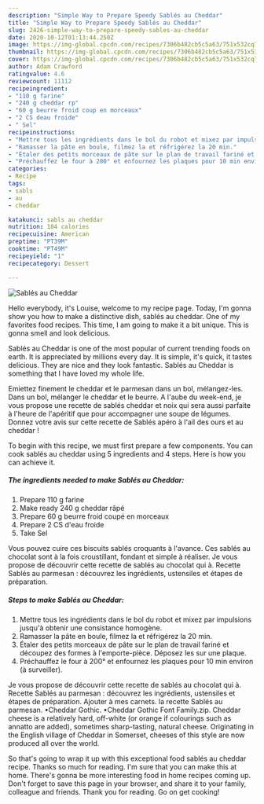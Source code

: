 ```yaml
---
description: "Simple Way to Prepare Speedy Sablés au Cheddar"
title: "Simple Way to Prepare Speedy Sablés au Cheddar"
slug: 2426-simple-way-to-prepare-speedy-sables-au-cheddar
date: 2020-10-12T01:13:44.250Z
image: https://img-global.cpcdn.com/recipes/7306b482cb5c5a63/751x532cq70/sables-au-cheddar-photo-principale-de-la-recette.jpg
thumbnail: https://img-global.cpcdn.com/recipes/7306b482cb5c5a63/751x532cq70/sables-au-cheddar-photo-principale-de-la-recette.jpg
cover: https://img-global.cpcdn.com/recipes/7306b482cb5c5a63/751x532cq70/sables-au-cheddar-photo-principale-de-la-recette.jpg
author: Adam Crawford
ratingvalue: 4.6
reviewcount: 11112
recipeingredient:
- "110 g farine"
- "240 g cheddar rp"
- "60 g beurre froid coup en morceaux"
- "2 CS deau froide"
- " Sel"
recipeinstructions:
- "Mettre tous les ingrédients dans le bol du robot et mixez par impulsions jusqu&#39;à obtenir une consistance homogène."
- "Ramasser la pâte en boule, filmez la et réfrigérez la 20 min."
- "Étaler des petits morceaux de pâte sur le plan de travail fariné et découpez des formes à l&#39;emporte-pièce. Déposez les sur une plaque."
- "Préchauffez le four à 200° et enfournez les plaques pour 10 min environ (à surveiller)."
categories:
- Recipe
tags:
- sabls
- au
- cheddar

katakunci: sabls au cheddar 
nutrition: 184 calories
recipecuisine: American
preptime: "PT39M"
cooktime: "PT49M"
recipeyield: "1"
recipecategory: Dessert

---
```



![Sablés au Cheddar](https://img-global.cpcdn.com/recipes/7306b482cb5c5a63/751x532cq70/sables-au-cheddar-photo-principale-de-la-recette.jpg)

Hello everybody, it's Louise, welcome to my recipe page. Today, I'm gonna show you how to make a distinctive dish, sablés au cheddar. One of my favorites food recipes. This time, I am going to make it a bit unique. This is gonna smell and look delicious.

Sablés au Cheddar is one of the most popular of current trending foods on earth. It is appreciated by millions every day. It is simple, it's quick, it tastes delicious. They are nice and they look fantastic. Sablés au Cheddar is something that I have loved my whole life.

Emiettez finement le cheddar et le parmesan dans un bol, mélangez-les. Dans un bol, mélanger le cheddar et le beurre. A l&#39;aube du week-end, je vous propose une recette de sablés cheddar et noix qui sera aussi parfaite à l&#39;heure de l&#39;apéritif que pour accompagner une soupe de légumes. Donnez votre avis sur cette recette de Sablés apéro à l&#39;ail des ours et au cheddar !


To begin with this recipe, we must first prepare a few components. You can cook sablés au cheddar using 5 ingredients and 4 steps. Here is how you can achieve it.

<!--inarticleads1-->

##### The ingredients needed to make Sablés au Cheddar:

1. Prepare 110 g farine
1. Make ready 240 g cheddar râpé
1. Prepare 60 g beurre froid coupé en morceaux
1. Prepare 2 CS d&#39;eau froide
1. Take  Sel


Vous pouvez cuire ces biscuits sablés croquants à l&#39;avance. Ces sablés au chocolat sont à la fois croustillant, fondant et simple à réaliser. Je vous propose de découvrir cette recette de sablés au chocolat qui à. Recette Sablés au parmesan : découvrez les ingrédients, ustensiles et étapes de préparation. 

<!--inarticleads2-->

##### Steps to make Sablés au Cheddar:

1. Mettre tous les ingrédients dans le bol du robot et mixez par impulsions jusqu&#39;à obtenir une consistance homogène.
1. Ramasser la pâte en boule, filmez la et réfrigérez la 20 min.
1. Étaler des petits morceaux de pâte sur le plan de travail fariné et découpez des formes à l&#39;emporte-pièce. Déposez les sur une plaque.
1. Préchauffez le four à 200° et enfournez les plaques pour 10 min environ (à surveiller).


Je vous propose de découvrir cette recette de sablés au chocolat qui à. Recette Sablés au parmesan : découvrez les ingrédients, ustensiles et étapes de préparation. Ajouter à mes carnets. la recette Sablés au parmesan. •Cheddar Gothic. •Cheddar Gothic Font Family.zip. Cheddar cheese is a relatively hard, off-white (or orange if colourings such as annatto are added), sometimes sharp-tasting, natural cheese. Originating in the English village of Cheddar in Somerset, cheeses of this style are now produced all over the world. 

So that's going to wrap it up with this exceptional food sablés au cheddar recipe. Thanks so much for reading. I'm sure that you can make this at home. There's gonna be more interesting food in home recipes coming up. Don't forget to save this page in your browser, and share it to your family, colleague and friends. Thank you for reading. Go on get cooking!
